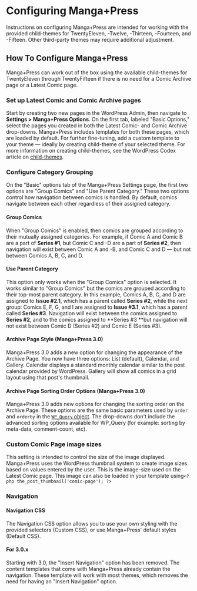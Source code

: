 # Configuring Manga+Press

Instructions on configuring Manga+Press are intended for working with the provided child-themes for TwentyEleven, -Twelve, -Thirteen,  -Fourteen, and -Fifteen. Other third-party themes may require additional adjustment.

## How To Configure Manga+Press

Manga+Press can work out of the box using the available child-themes for TwentyEleven through TwentyFifteen if there is no need for a Comic Archive page or a Latest Comic page.

### Set up Latest Comic and Comic Archive pages

Start by creating two new pages in the WordPress Admin, then navigate to **Settings &gt; Manga+Press Options**. On the first tab, labeled "Basic Options," select the pages you created in both the Latest Comic- and Comic Archive drop-downs. Manga+Press includes templates for both these pages, which are loaded by default. For further fine-tuning, add a custom template to your theme — ideally by creating child-theme of your selected theme. For more information on creating child-themes, see the WordPress Codex article on [child-themes](http://codex.wordpress.org/Child_Themes).

### Configure Category Grouping

On the "Basic" options tab of the Manga+Press Settings page, the first two options are "Group Comics" and "Use Parent Category." These two options control how navigation between comics is handled. By default, comics navigate between each other regardless of their assigned category.

#### Group Comics

When "Group Comics" is enabled, then comics are grouped according to their mutually assigned categories. For example, if Comic A and Comic B are a part of **Series \#1**, but Comic C and -D are a part of **Series \#2**, then navigation will exist between Comic A and -B, and Comic C and D — but not between Comics A, B, C, and D.

#### Use Parent Category

This option only works when the "Group Comics" option is selected. It works similar to "Group Comics" but the comics are grouped according to their top-most parent category. In this example, Comics A, B, C, and D are assigned to **Issue \#2.1**, which has a parent called **Series \#2**, while the next group: Comics E, F, G, and I are assigned to **Issue \#3.1**, which has a parent called **Series \#3**. Navigation will exist between the comics assigned to **Series \#2**, and to the comics assigned to **Series \#3 **but navigation will not exist between Comic D \(Series \#2\) and Comic E \(Series \#3\).

#### Archive Page Style \(Manga+Press 3.0\)

Manga+Press 3.0 adds a new option for changing the appearance of the Archive Page. You now have three options: List \(default\), Calendar, and Gallery. Calendar displays a standard monthly calendar similar to the post calendar provided by WordPress. Gallery will show all comics in a grid layout using that post's thumbnail.

#### Archive Page Sorting Order Options \(Manga+Press 3.0\)

Manga+Press 3.0 adds new options for changing the sorting order on the Archive Page. These options are the same basic parameters used by `order` and `orderby` in the [`WP_Query` object](https://codex.wordpress.org/Class_Reference/WP_Query#Order_.26_Orderby_Parameters). The drop-downs don't include the advanced sorting options available for WP\_Query \(for example: sorting by meta-data, comment-count, etc\).

### Custom Comic Page image sizes

This setting is intended to control the size of the image displayed. Manga+Press uses the WordPress thumbnail system to create image sizes based on values entered by the user. This is the image-size used on the Latest Comic page. This image can also be loaded in your template using`<?php the_post_thumbnail('comic-page'); ?>`

### Navigation

#### Navigation CSS

The Navigation CSS option allows you to use your own styling with the provided selectors \(Custom CSS\), or use Manga+Press' default styles \(Default CSS\).

#### For 3.0.x

Starting with 3.0, the "Insert Navigation" option has been removed. The content templates that come with Manga+Press already contain the navigation. These template will work with most themes, which removes the need for having an "Insert Navigation" option.

